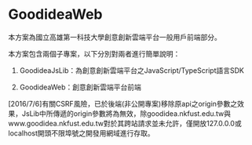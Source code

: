# GoodideaWeb
本方案為國立高雄第一科技大學創意創新雲端平台一般用戶前端部分。

本方案包含兩個子專案，以下分別對兩者進行簡單說明：

1. GoodideaJsLib：為創意創新雲端平台之JavaScript/TypeScript語言SDK

2. GoodideaWeb：創意創新雲端平台前端

[2016/7/6]有關CSRF風險，已於後端(非公開專案)移除原api之origin參數之效果，JsLib中所傳遞的origin參數將為無效，除goodidea.nkfust.edu.tw與www.goodidea.nkfust.edu.tw對於其跨站請求並未允許，僅開放127.0.0.0或localhost開頭不限埠號之開發用網域進行存取。

